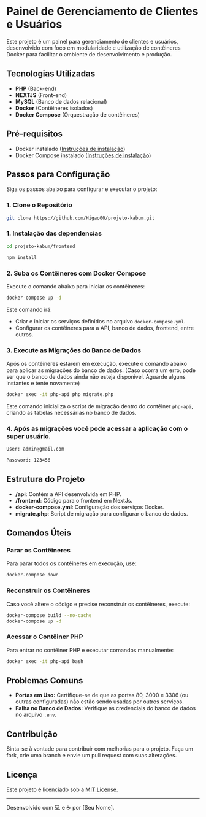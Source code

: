 # Painel de Gerenciamento de Clientes e Usuários

Este projeto é um painel para gerenciamento de clientes e usuários, desenvolvido com foco em modularidade e utilização de contêineres Docker para facilitar o ambiente de desenvolvimento e produção.

## Tecnologias Utilizadas

-   **PHP** (Back-end)
-   **NEXTJS** (Front-end)
-   **MySQL** (Banco de dados relacional)
-   **Docker** (Contêineres isolados)
-   **Docker Compose** (Orquestração de contêineres)

## Pré-requisitos

-   Docker instalado ([Instruções de instalação](https://docs.docker.com/get-docker/))
-   Docker Compose instalado ([Instruções de instalação](https://docs.docker.com/compose/install/))

## Passos para Configuração

Siga os passos abaixo para configurar e executar o projeto:

### 1. Clone o Repositório

```bash
git clone https://github.com/Higao00/projeto-kabum.git
```

### 1. Instalação das dependencias

```bash
cd projeto-kabum/frontend
```

```bash
npm install
```


### 2. Suba os Contêineres com Docker Compose

Execute o comando abaixo para iniciar os contêineres:

```bash
docker-compose up -d
```

Este comando irá:

-   Criar e iniciar os serviços definidos no arquivo `docker-compose.yml`.
-   Configurar os contêineres para a API, banco de dados, frontend, entre outros.

### 3. Execute as Migrações do Banco de Dados

Após os contêineres estarem em execução, execute o comando abaixo para aplicar as migrações do banco de dados: 
(Caso ocorra um erro, pode ser que o banco de dados ainda não esteja disponível. Aguarde alguns instantes e tente novamente)

```bash
docker exec -it php-api php migrate.php
```

Este comando inicializa o script de migração dentro do contêiner `php-api`, criando as tabelas necessárias no banco de dados.


### 4. Após as migrações você pode acessar a aplicação com o super usuário.

```bash
User: admin@gmail.com
```

```bash
Password: 123456
```

## Estrutura do Projeto

-   **/api**: Contém a API desenvolvida em PHP.
-   **/frontend**: Código para o frontend em NextJs.
-   **docker-compose.yml**: Configuração dos serviços Docker.
-   **migrate.php**: Script de migração para configurar o banco de dados.

## Comandos Úteis

### Parar os Contêineres

Para parar todos os contêineres em execução, use:

```bash
docker-compose down
```

### Reconstruir os Contêineres

Caso você altere o código e precise reconstruir os contêineres, execute:

```bash
docker-compose build --no-cache
docker-compose up -d
```

### Acessar o Contêiner PHP

Para entrar no contêiner PHP e executar comandos manualmente:

```bash
docker exec -it php-api bash
```

## Problemas Comuns

-   **Portas em Uso:** Certifique-se de que as portas 80, 3000 e 3306 (ou outras configuradas) não estão sendo usadas por outros serviços.
-   **Falha no Banco de Dados:** Verifique as credenciais do banco de dados no arquivo `.env`.

## Contribuição

Sinta-se à vontade para contribuir com melhorias para o projeto. Faça um fork, crie uma branch e envie um pull request com suas alterações.

## Licença

Este projeto é licenciado sob a [MIT License](LICENSE).

---

Desenvolvido com 💻 e ☕ por [Seu Nome].
